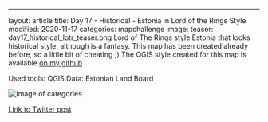 ---
layout: article
title: Day 17 - Historical - Estonia in Lord of the Rings Style
modified: 2020-11-17
categories: mapchallenge
image:
  teaser: day17_historical_lotr_teaser.png
Lord of The Rings style Estonia that looks historical style, although is a fantasy. This map has been created already before, so a little bit of cheating ;)
The QGIS style created for this map is available [on my github](https://github.com/kevelyn1/qgis_styles/tree/master/LOTR_style)

Used tools: QGIS
Data: Estonian Land Board


![image of categories](../../images/day17_historical_lotr.png)

[Link to Twitter post](https://twitter.com/evelynuuemaa/status/1328584490030129152)
